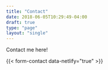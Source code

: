 ```yaml
---
title: "Contact"
date: 2018-06-05T10:29:49-04:00
draft: true
type: "page"
layout: "single"
---
```


Contact me here!

{{< form-contact data-netlify="true" >}}

